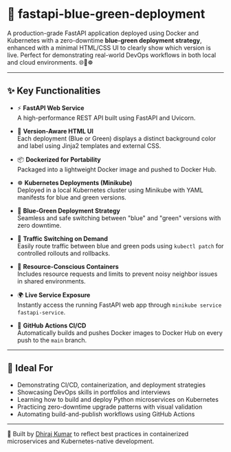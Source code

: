 # 🚀 fastapi-blue-green-deployment

A production-grade FastAPI application deployed using Docker and Kubernetes with a zero-downtime **blue-green deployment strategy**, enhanced with a minimal HTML/CSS UI to clearly show which version is live. Perfect for demonstrating real-world DevOps workflows in both local and cloud environments. 🌐🐳☸️

---

## ✨ Key Functionalities

- ⚡ **FastAPI Web Service**  
  A high-performance REST API built using FastAPI and Uvicorn.

- 🎨 **Version-Aware HTML UI**  
  Each deployment (Blue or Green) displays a distinct background color and label using Jinja2 templates and external CSS.

- 📦 **Dockerized for Portability**  
  Packaged into a lightweight Docker image and pushed to Docker Hub.

- ☸️ **Kubernetes Deployments (Minikube)**  
  Deployed in a local Kubernetes cluster using Minikube with YAML manifests for blue and green versions.

- 🔄 **Blue-Green Deployment Strategy**  
  Seamless and safe switching between "blue" and "green" versions with zero downtime.

- 🔁 **Traffic Switching on Demand**  
  Easily route traffic between blue and green pods using `kubectl patch` for controlled rollouts and rollbacks.

- 🧠 **Resource-Conscious Containers**  
  Includes resource requests and limits to prevent noisy neighbor issues in shared environments.

- 🌍 **Live Service Exposure**  
  Instantly access the running FastAPI web app through `minikube service fastapi-service`.

- 🤖 **GitHub Actions CI/CD**  
  Automatically builds and pushes Docker images to Docker Hub on every push to the `main` branch.

---

## 🎯 Ideal For

- Demonstrating CI/CD, containerization, and deployment strategies
- Showcasing DevOps skills in portfolios and interviews
- Learning how to build and deploy Python microservices on Kubernetes
- Practicing zero-downtime upgrade patterns with visual validation
- Automating build-and-publish workflows using GitHub Actions

---

🚀 Built by [Dhiraj Kumar](https://github.com/dhiraj918106) to reflect best practices in containerized microservices and Kubernetes-native development.
